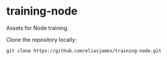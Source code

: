 # training-node
Assets for Node training. 

Clone the repository locally:
```
git clone https://github.com/eliasjames/training-node.git
```
